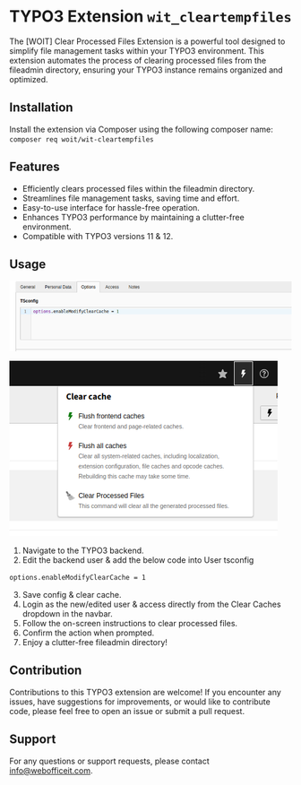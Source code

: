 # TYPO3 Extension `wit_cleartempfiles`

The [WOIT] Clear Processed Files Extension is a powerful tool designed to simplify file management tasks within your TYPO3 environment. This extension automates the process of clearing processed files from the fileadmin directory, ensuring your TYPO3 instance remains organized and optimized.

## Installation

Install the extension via Composer using the following composer name: `composer req woit/wit-cleartempfiles` 

## Features
- Efficiently clears processed files within the fileadmin directory.
- Streamlines file management tasks, saving time and effort.
- Easy-to-use interface for hassle-free operation.
- Enhances TYPO3 performance by maintaining a clutter-free environment.
- Compatible with TYPO3 versions 11 & 12.

## Usage
![Usage](Documentation/Images/Wit_user_tsconfig.png)

![Usage](Documentation/Images/Wit_clear_processed_images.png)

1. Navigate to the TYPO3 backend.
2. Edit the backend user & add the below code into User tsconfig
```html
options.enableModifyClearCache = 1
```
3. Save config & clear cache.
4. Login as the new/edited user & access directly from the Clear Caches dropdown in the navbar.
5. Follow the on-screen instructions to clear processed files.
6. Confirm the action when prompted.
7. Enjoy a clutter-free fileadmin directory!

## Contribution
Contributions to this TYPO3 extension are welcome! If you encounter any issues, have suggestions for improvements, or would like to contribute code, please feel free to open an issue or submit a pull request.

## Support
For any questions or support requests, please contact info@webofficeit.com.